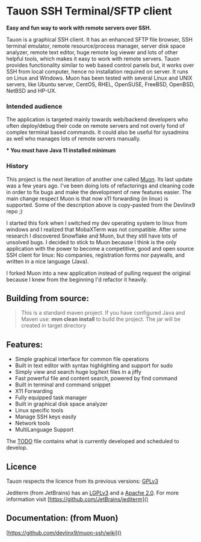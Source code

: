 # Tauon SSH Terminal/SFTP client

**Easy and fun way to work with remote servers over SSH.**

Tauon is a graphical SSH client.
It has an enhanced SFTP file browser, SSH terminal emulator, remote resource/process manager, 
server disk space analyzer, remote text editor, huge remote log viewer and lots of other helpful tools, 
which makes it easy to work with remote servers. 
Tauon provides functionality similar to web based control panels but, it works over SSH from local computer, 
hence no installation required on server. It runs on Linux and Windows.
Muon has been tested with several Linux and UNIX servers, like Ubuntu server, CentOS, RHEL, OpenSUSE, FreeBSD, OpenBSD, NetBSD and HP-UX.

### Intended audience
The application is targeted mainly towards web/backend developers who often deploy/debug 
their code on remote servers and not overly fond of complex terminal based commands. 
It could also be useful for sysadmins as well who manages lots of remote servers manually.

__* You must have Java 11 installed minimum</b>__

### History

This project is the next iteration of another one called [Muon](https://github.com/devlinx9/muon-ssh).
Its last update was a few years ago. I've been doing lots of refactorings and cleaning code in order to fix bugs and
make the development of new features easier. The main change respect Muon is that now x11 forwarding (in linux) is supported.
Some of the description above is copy-pasted from the Devlinx9 repo ;)

I started this fork when I switched my dev operating system to linux from windows and I realized that MobaXTerm was not compatible.
After some research I discovered Snowflake and Muon, but they still have lots of unsolved bugs. I decided to stick to Muon
because I think is the only application with the power to become a competitive, good and open source SSH client for linux: 
No companies, registration forms nor paywalls, and written in a nice language (Java).

I forked Muon into a new application instead of pulling request the original 
because I knew from the beginning I'd refactor it heavily.

## Building from source:

> This is a standard maven project. If you have configured Java and Maven use: 
> <b>mvn clean install</b> to build the project.
> The jar will be created in target directory

## Features:

* Simple graphical interface for common file operations
* Built in text editor with syntax highlighting and support for sudo
* Simply view and search huge log/text files in a jiffy
* Fast powerful file and content search, powered by find command
* Built in terminal and command snippet
* X11 Forwarding
* Fully equipped task manager
* Built in graphical disk space analyzer
* Linux specific tools
* Manage SSH keys easily
* Network tools
* MultiLanguage Support

The [TODO](TODO.md) file contains what is currently developed and scheduled to develop.

## Licence

Tauon respects the licence from its previous versions: [GPLv3](/LICENSE)

Jediterm (from JetBrains) has an [LGPLv3](LICENSE-LGPLv3.txt) and a [Apache 2.0](LICENSE-APACHE-2.0.txt).
For more information visit [https://github.com/JetBrains/jediterm]()

## Documentation: (from Muon)</h2>

[https://github.com/devlinx9/muon-ssh/wiki]()